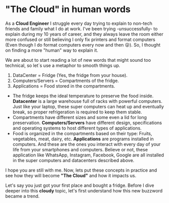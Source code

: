 # "The Cloud" in human words

As a **Cloud Engineer** I struggle every day trying to explain to non-tech friends and family what I do
at work. I've been trying -unsuccessfully- to explain during my 10 years of career, and they always leave the
room either more confused or still believing I only fix printers and format computers (Even though I do format
computers every now and then 😜). So, I thought on finding a more "human" way to explain it.

We are about to start reading a lot of new words that might sound too technical, so let´s use a metaphor to smooth things up.

1. DataCenter = Fridge (Yes, the fridge from your house).
2. Computers/Servers = Compartments of the fridge.
3. Applications = Food stored in the compartments.

- The fridge keeps the ideal temperature to preserve the food inside. 
  **Datacenter** is a large warehouse full of racks with powerful computers. Just like your laptop, these super computers can heat up and eventually break, so proper refrigeration is required to keep them stable.
- Compartments have different sizes and some even a lid for long preservation.
  **Computers/Servers** have different design, specifications and operating systems to host different types of applications.
- Food is organized in the compartments based on their type: Fruits, vegetables, meat, dairy, etc.
  **Applications** are programs installed in computers. And these are the ones you interact with every day of your life from your smartphones and computers. Believe or not, these application like WhatsApp, Instagram, Facebook, Google are all installed in the super computers and datacenters described above.

I hope you are still with me. Now, lets put these concepts in practice and see how they will become **"The Cloud"** and how it impacts us.

Let's say you just got your first place and bought a fridge.
Before I dive deeper into this **cloudy** topic, let's first understand how this new buzzword became a trend.

    


